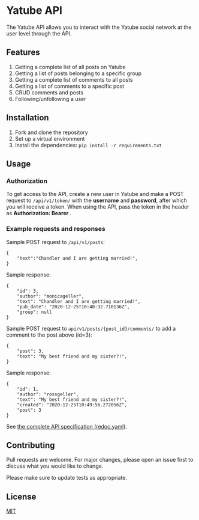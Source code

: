 # Yatube API

The Yatube API allows you to interact with the Yatube social network at the user level through the API.

## Features

1. Getting a complete list of all posts on Yatube
2. Getting a list of posts belonging to a specific group
3. Getting a complete list of comments to all posts
4. Getting a list of comments to a specific post
5. CRUD comments and posts
6. Following/unfollowing a user

## Installation

1. Fork and clone the repository
2. Set up a virtual environment
3. Install the dependencies: `pip install -r requirements.txt`

## Usage

### Authorization

To get access to the API, create a new user in Yatube and make a POST request to `/api/v1/token/` with the **username** and **password**, after which you will receive a token. When using the API, pass the token in the header as **Authorization: Bearer <token>**.

### Example requests and responses

Sample POST request to `/api/v1/posts`:

```
{
    "text":"Chandler and I are getting married!",
}
```

Sample response:

```
{
    "id": 3,
    "author": "monicageller",
    "text": "Chandler and I are getting married!",
    "pub_date": "2020-12-25T10:40:32.710136Z",
    "group": null
}
```

Sample POST request to `api/v1/posts/{post_id}/comments/` to add a comment to the post above (id=3):

```
{
    "post": 3,
    "text": "My best friend and my sister?!",
}
```

Sample response:

```
{
    "id": 1,
    "author": "rossgeller",
    "text": "My best friend and my sister?!",
    "created": "2020-12-25T10:49:56.272056Z",
    "post": 3
}
```

See [the complete API specification (redoc.yaml)](https://github.com/yandex-praktikum/api_final_yatube/blob/master/static/redoc.yaml).

## Contributing

Pull requests are welcome. For major changes, please open an issue first to discuss what you would like to change.

Please make sure to update tests as appropriate.

## License

[MIT](https://choosealicense.com/licenses/mit/)
